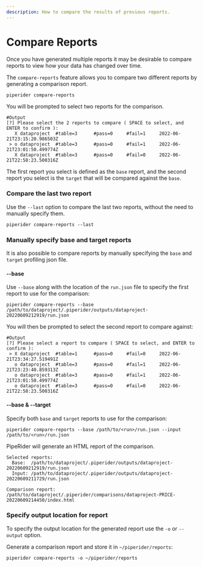 ```yaml
---
description: How to compare the results of previous reports.
---
```


# Compare Reports

Once you have generated multiple reports it may be desirable to compare reports to view how your data has changed over time.

The `compare-reports` feature allows you to compare two different reports by generating a comparison report.

```
piperider compare-reports
```

You will be prompted to select two reports for the comparison.

```
#Output
[?] Please select the 2 reports to compare ( SPACE to select, and ENTER to confirm ):
   X dataproject  #table=3      #pass=0     #fail=1     2022-06-21T23:15:20.986503Z
 > o dataproject  #table=3      #pass=0     #fail=1     2022-06-21T23:01:50.499774Z
   X dataproject  #table=3      #pass=0     #fail=0     2022-06-21T22:58:23.500316Z
```

The first report you select is defined as the `base` report, and the second report you select is the `target` that will be compared against the `base`.

### Compare the last two report

Use the `--last` option to compare the last two reports, without the need to manually specify them.

```
piperider compare-reports --last
```

### Manually specify base and target reports

It is also possible to compare reports by manually specifying the `base` and `target` profiling json file.

#### --base

Use `--base` along with the location of the `run.json` file to specify the first report to use for the comparison:

```
piperider compare-reports --base /path/to/dataproject/.piperider/outputs/dataproject-20220609212919/run.json
```

You will then be prompted to select the second report to compare against:

```
#Output
[?] Please select a report to compare ( SPACE to select, and ENTER to confirm ):
 > X dataproject  #table=1      #pass=0     #fail=0     2022-06-21T23:34:27.519491Z
   o dataproject  #table=3      #pass=0     #fail=1     2022-06-21T23:23:40.859313Z
   o dataproject  #table=3      #pass=0     #fail=1     2022-06-21T23:01:50.499774Z
   o dataproject  #table=3      #pass=0     #fail=0     2022-06-21T22:58:23.500316Z
```

#### --base & --target

Specify both `base` and `target` reports to use for the comparison:

```shell
piperider compare-reports --base /path/to/<run>/run.json --input /path/to/<run>/run.json
```

PipeRider will generate an HTML report of the comparison.

```
Selected reports:
  Base:  /path/to/dataproject/.piperider/outputs/dataproject-20220609212919/run.json
  Input: /path/to/dataproject/.piperider/outputs/dataproject-20220609211729/run.json

Comparison report: /path/to/dataproject/.piperider/comparisons/dataproject-PRICE-20220609214450/index.html
```

### Specify output location for report

To specify the output location for the generated report use the `-o` or `--output` option.

Generate a comparison report and store it in `~/piperider/reports`:

```
piperider compare-reports -o ~/piperider/reports
```
